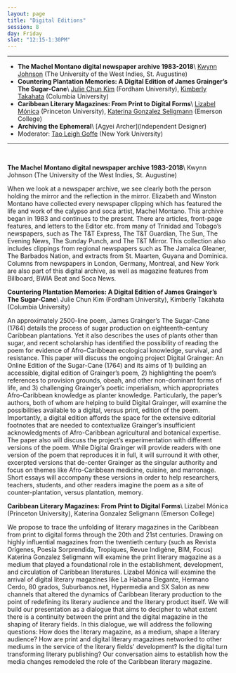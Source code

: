 ```yaml
---
layout: page
title: "Digital Editions"
session: 8
day: Friday
slot: "12:15-1:30PM"
---
```



---

- **The Machel Montano digital newspaper archive 1983-2018**\\
[Kwynn Johnson]({{site.baseurl}}/bios/index.html#kwynn-johnson) (The University of the West Indies, St. Augustine)
- **Countering Plantation Memories: A Digital Edition of James Grainger’s The Sugar-Cane**\\
[Julie Chun Kim]({{site.baseurl}}/bios/index.html#julie-chun-kim) (Fordham University), [Kimberly Takahata]({{site.baseurl}}/bios/index.html#kimberly-takahata) (Columbia University)
- **Caribbean Literary Magazines: From Print to Digital Forms**\\
[Lizabel Mónica]({{site.baseurl}}/bios/index.html#lizabel-monica) (Princeton University), [Katerina Gonzalez Seligmann]({{site.baseurl}}/bios/index.html#katerina-gonzalez-seligmann) (Emerson College)
- **Archiving the Ephemeral**\\
[Agyei Archer](Independent Designer)
- Moderator: [Tao Leigh Goffe]({{site.baseurl}}/bios/index.html#tao-leigh-goffe) (New York University)

---

<br>

**The Machel Montano digital newspaper archive 1983-2018**\\
Kwynn Johnson (The University of the West Indies, St. Augustine)

When we look at a newspaper archive, we see clearly both the person holding the mirror and the reflection in the mirror. Elizabeth and Winston Montano have collected every newspaper clipping which has featured the life and work of the calypso and soca artist, Machel Montano. This archive began in 1983 and continues to the present. There are articles, front-page features, and letters to the Editor etc. from many of Trinidad and Tobago’s newspapers, such as The T&T Express, The T&T Guardian, The Sun, The Evening News, The Sunday Punch, and The T&T Mirror. This collection also includes clippings from regional newspapers such as The Jamaica Gleaner, The Barbados Nation, and extracts from St. Maarten, Guyana and Dominica. Columns from newspapers in London, Germany, Montreal, and New York are also part of this digital archive, as well as magazine features from Billboard, BWIA Beat and Soca News.

**Countering Plantation Memories: A Digital Edition of James Grainger’s The Sugar-Cane**\\
Julie Chun Kim (Fordham University), Kimberly Takahata (Columbia University)

An approximately 2500-line poem, James Grainger’s The Sugar-Cane (1764) details the process of sugar production on eighteenth-century Caribbean plantations. Yet it also describes the uses of plants other than sugar, and recent scholarship has identified the possibility of reading the poem for evidence of Afro-Caribbean ecological knowledge, survival, and resistance. This paper will discuss the ongoing project Digital Grainger: An Online Edition of the Sugar-Cane (1764) and its aims of 1) building an accessible, digital edition of Grainger’s poem, 2) highlighting the poem’s references to provision grounds, obeah, and other non-dominant forms of life, and 3) challenging Grainger’s poetic imperialism, which appropriates Afro-Caribbean knowledge as planter knowledge. Particularly, the paper’s authors, both of whom are helping to build Digital Grainger, will examine the possibilities available to a digital, versus print, edition of the poem. Importantly, a digital edition affords the space for the extensive editorial footnotes that are needed to contextualize Grainger’s insufficient acknowledgments of Afro-Caribbean agricultural and botanical expertise. The paper also will discuss the project’s experimentation with different versions of the poem. While Digital Grainger will provide readers with one version of the poem that reproduces it in full, it will surround it with other, excerpted versions that de-center Grainger as the singular authority and focus on themes like Afro-Caribbean medicine, cuisine, and marronage. Short essays will accompany these versions in order to help researchers, teachers, students, and other readers imagine the poem as a site of counter-plantation, versus plantation, memory.

**Caribbean Literary Magazines: From Print to Digital Forms**\\
Lizabel Mónica (Princeton University), Katerina Gonzalez Seligmann (Emerson College)

We propose to trace the unfolding of literary magazines in the Caribbean from print to digital forms through the 20th and 21st centuries. Drawing on highly influential magazines from the twentieth century (such as Revista Orígenes, Poesía Sorprendida, Tropiques, Revue Indigène, BIM, Focus) Katerina Gonzalez Seligmann will examine the print literary magazine as a medium that played a foundational role in the establishment, development, and circulation of Caribbean literatures. Lizabel Mónica will examine the arrival of digital literary magazines like La Habana Elegante, Hermano Cerdo, 80 grados, Suburbanos.net, Hypermedia and SX Salon as new channels that altered the dynamics of Caribbean literary production to the point of redefining its literary audience and the literary product itself. We will build our presentation as a dialogue that aims to decipher to what extent there is a continuity between the print and the digital magazine in the shaping of literary fields. In this dialogue, we will address the following questions: How does the literary magazine, as a medium, shape a literary audience? How are print and digital literary magazines networked to other mediums in the service of the literary fields' development? Is the digital turn transforming literary publishing? Our conversation aims to establish how the media changes remodeled the role of the Caribbean literary magazine.
